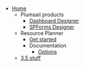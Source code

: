 * [Home](/)
    * Plumsail products
        * [Dashboard Designer](plumsail/dashboard-designer.md)
        * [SPForms Designer](plumsail/spforms-designer.md)
    * Resource Planner
        * [Get started](resource-planner/get-started.md)
        * Documentation
            * [Options](resource-planner/doc/options.md)
    * [3.5 stuff](35-stuff.md)